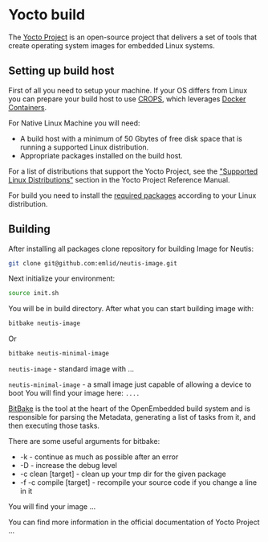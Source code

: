 # Yocto build

The [Yocto Project](https://wiki.yoctoproject.org/wiki/Main_Page) is an open-source project that delivers a set of tools that create operating system images for embedded Linux systems.

## Setting up build host

First of all you need to setup your machine. If your OS differs from Linux you can prepare your build host to use [CROPS](https://git.yoctoproject.org/cgit/cgit.cgi/crops/about/), which leverages [Docker Containers](https://www.docker.com/).

For Native Linux Machine you will need:

* A build host with a minimum of 50 Gbytes of free disk space that is running a supported Linux distribution.
* Appropriate packages installed on the build host.

For a list of distributions that support the Yocto Project, see the ["Supported Linux Distributions"](http://www.yoctoproject.org/docs/2.4/ref-manual/ref-manual.html#detailed-supported-distros) section in the Yocto Project Reference Manual.

For build you need to install the [required packages](https://www.yoctoproject.org/docs/2.4/yocto-project-qs/yocto-project-qs.html#packages) according to your Linux distribution.

## Building

After installing all packages clone repository for building Image for Neutis:

``` bash
git clone git@github.com:emlid/neutis-image.git
```

Next initialize your environment:

``` bash
source init.sh
```

You will be in build directory. After what you can start building image with:

``` bash
bitbake neutis-image
```
Or

``` bash
bitbake neutis-minimal-image
```

`neutis-image` - standard image with ...

`neutis-minimal-image` - a small image just capable of allowing a device to boot
You will find your image here:
`....`

[BitBake](https://www.yoctoproject.org/docs/2.4/bitbake-user-manual/bitbake-user-manual.html#bitbake-user-manual) is the tool at the heart of the OpenEmbedded build system and is responsible for parsing the Metadata, generating a list of tasks from it, and then executing those tasks.

There are some useful arguments for bitbake:

* -k - continue as much as possible after an error
* -D - increase the debug level
* -c clean [target] - clean up your tmp dir for the given package
* -f -c compile [target] - recompile your source code if you change a line in it

You will find your image ...

You can find more information in the official documentation of Yocto Project ...
